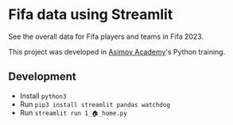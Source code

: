 # Fifa data using Streamlit

See the overall data for Fifa players and teams in Fifa 2023.

This project was developed in [Asimov Academy](https://asimov.academy)'s Python training.

## Development

- Install `python3`
- Run `pip3 install streamlit pandas watchdog`
- Run `streamlit run 1_🏠_home.py`
